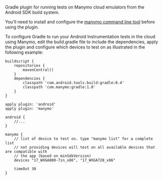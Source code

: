 Gradle plugin for running tests on Manymo cloud emulators from the Android SDK build system.

You'll need to install and configure the [manymo command line tool](https://www.manymo.com/pages/documentation/manymo-command-line-tool) before using the plugin.

To configure Gradle to run your Android Instrumentation tests in the cloud using Manymo, edit the build.gradle file to include the dependencies, apply the plugin and configure which devices to test on as illustrated in the following example:

    buildscript {
        repositories {
            mavenCentral()
        }
        dependencies {
            classpath 'com.android.tools.build:gradle:0.4'
            classpath 'com.manymo:gradle:1.0'
        }
    }
    
    apply plugin: 'android'
    apply plugin: 'manymo'
    
    android {
        //...
    }
    
    manymo {
        // list of device to test on. type "manymo list" for a complete list
        // not providing devices will test on all available devices that are compatible with
        // the app (based on minSdkVersion)
        devices "17_WXGA800-7in_x86", "17_WXGA720_x86"
    
        timeOut 30
    }
